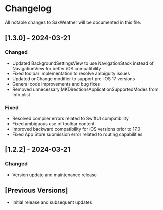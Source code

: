 # Changelog

All notable changes to SaxWeather will be documented in this file.

## [1.3.0] - 2024-03-21

### Changed
- Updated BackgroundSettingsView to use NavigationStack instead of NavigationView for better iOS compatibility
- Fixed toolbar implementation to resolve ambiguity issues
- Updated onChange modifier to support pre-iOS 17 versions
- General code improvements and bug fixes
- Removed unnecessary MKDirectionsApplicationSupportedModes from Info.plist

### Fixed
- Resolved compiler errors related to SwiftUI compatibility
- Fixed ambiguous use of toolbar content
- Improved backward compatibility for iOS versions prior to 17.0
- Fixed App Store submission error related to routing capabilities

## [1.2.2] - 2024-03-21

### Changed
- Version update and maintenance release

## [Previous Versions]
- Initial release and subsequent updates 